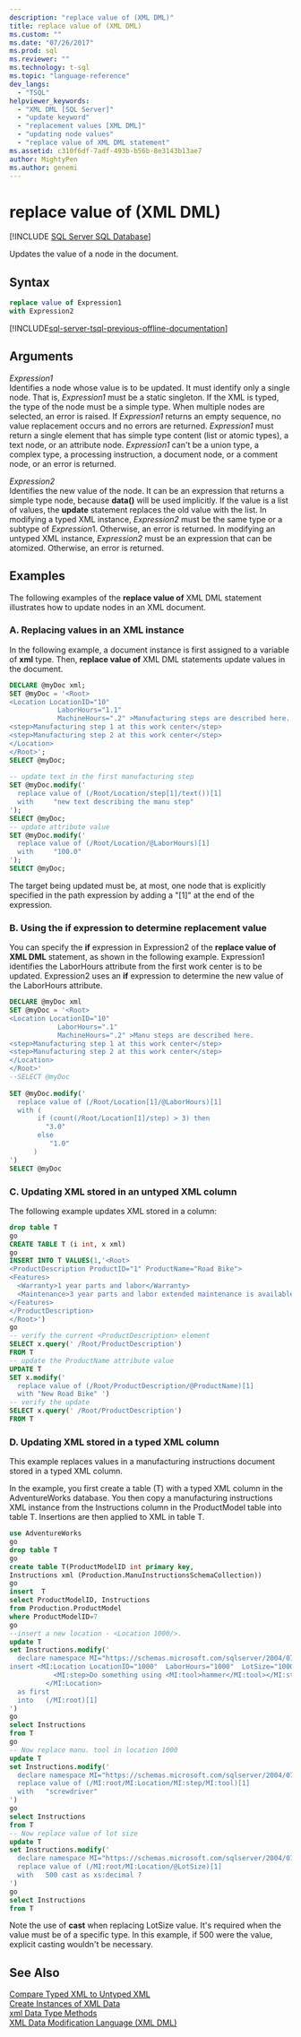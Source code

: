 ```yaml
---
description: "replace value of (XML DML)"
title: replace value of (XML DML)
ms.custom: ""
ms.date: "07/26/2017"
ms.prod: sql
ms.reviewer: ""
ms.technology: t-sql
ms.topic: "language-reference"
dev_langs: 
  - "TSQL"
helpviewer_keywords: 
  - "XML DML [SQL Server]"
  - "update keyword"
  - "replacement values [XML DML]"
  - "updating node values"
  - "replace value of XML DML statement"
ms.assetid: c310f6df-7adf-493b-b56b-8e3143b13ae7
author: MightyPen
ms.author: genemi
---
```

# replace value of (XML DML)
[!INCLUDE [SQL Server SQL Database](../../includes/applies-to-version/sql-asdb.md)]

Updates the value of a node in the document.  
  
## Syntax  
  
```sql
replace value of Expression1   
with Expression2  
```  
  
[!INCLUDE[sql-server-tsql-previous-offline-documentation](../../includes/sql-server-tsql-previous-offline-documentation.md)]

## Arguments
*Expression1*  
Identifies a node whose value is to be updated. It must identify only a single node. That is, *Expression1* must be a static singleton. If the XML is typed, the type of the node must be a simple type. When multiple nodes are selected, an error is raised. If *Expression1* returns an empty sequence, no value replacement occurs and no errors are returned. *Expression1* must return a single element that has simple type content (list or atomic types), a text node, or an attribute node. *Expression1* can't be a union type, a complex type, a processing instruction, a document node, or a comment node, or an error is returned.  
  
*Expression2*  
Identifies the new value of the node. It can be an expression that returns a simple type node, because **data()** will be used implicitly. If the value is a list of values, the **update** statement replaces the old value with the list. In modifying a typed XML instance, *Expression2* must be the same type or a subtype of *Expression*1. Otherwise, an error is returned. In modifying an untyped XML instance, *Expression2* must be an expression that can be atomized. Otherwise, an error is returned.  
  
## Examples  
The following examples of the **replace value of** XML DML statement illustrates how to update nodes in an XML document.  
  
### A. Replacing values in an XML instance  
In the following example, a document instance is first assigned to a variable of **xml** type. Then, **replace value of** XML DML statements update values in the document.  
  
```sql
DECLARE @myDoc xml;  
SET @myDoc = '<Root>  
<Location LocationID="10"   
            LaborHours="1.1"  
            MachineHours=".2" >Manufacturing steps are described here.  
<step>Manufacturing step 1 at this work center</step>  
<step>Manufacturing step 2 at this work center</step>  
</Location>  
</Root>';  
SELECT @myDoc;  
  
-- update text in the first manufacturing step  
SET @myDoc.modify('  
  replace value of (/Root/Location/step[1]/text())[1]  
  with     "new text describing the manu step"  
');  
SELECT @myDoc;  
-- update attribute value  
SET @myDoc.modify('  
  replace value of (/Root/Location/@LaborHours)[1]  
  with     "100.0"  
');  
SELECT @myDoc;  
```  
  
The target being updated must be, at most, one node that is explicitly specified in the path expression by adding a "[1]" at the end of the expression.  
  
### B. Using the if expression to determine replacement value  
You can specify the **if** expression in Expression2 of the **replace value of XML DML** statement, as shown in the following example. Expression1 identifies   the LaborHours attribute from the first work center is to be updated. Expression2 uses an **if** expression to determine the new value of the LaborHours attribute.  
  
```sql
DECLARE @myDoc xml  
SET @myDoc = '<Root>  
<Location LocationID="10"   
            LaborHours=".1"  
            MachineHours=".2" >Manu steps are described here.  
<step>Manufacturing step 1 at this work center</step>  
<step>Manufacturing step 2 at this work center</step>  
</Location>  
</Root>'  
--SELECT @myDoc  
  
SET @myDoc.modify('  
  replace value of (/Root/Location[1]/@LaborHours)[1]  
  with (  
       if (count(/Root/Location[1]/step) > 3) then  
         "3.0"  
       else  
          "1.0"  
      )  
')  
SELECT @myDoc  
```  
  
### C. Updating XML stored in an untyped XML column  
The following example updates XML stored in a column:  
  
```sql
drop table T  
go  
CREATE TABLE T (i int, x xml)  
go  
INSERT INTO T VALUES(1,'<Root>  
<ProductDescription ProductID="1" ProductName="Road Bike">  
<Features>  
  <Warranty>1 year parts and labor</Warranty>  
  <Maintenance>3 year parts and labor extended maintenance is available</Maintenance>  
</Features>  
</ProductDescription>  
</Root>')  
go  
-- verify the current <ProductDescription> element  
SELECT x.query(' /Root/ProductDescription')  
FROM T  
-- update the ProductName attribute value  
UPDATE T  
SET x.modify('  
  replace value of (/Root/ProductDescription/@ProductName)[1]  
  with "New Road Bike" ')  
-- verify the update  
SELECT x.query(' /Root/ProductDescription')  
FROM T  
```  
  
### D. Updating XML stored in a typed XML column  
This example replaces values in a manufacturing instructions document stored in a typed XML column.  
  
In the example, you first create a table (T) with a typed XML column in the AdventureWorks database. You then copy a manufacturing instructions XML instance from the Instructions column in the ProductModel table into table T. Insertions are then applied to XML in table T.  
  
```sql
use AdventureWorks  
go  
drop table T  
go  
create table T(ProductModelID int primary key,   
Instructions xml (Production.ManuInstructionsSchemaCollection))  
go  
insert  T   
select ProductModelID, Instructions  
from Production.ProductModel  
where ProductModelID=7  
go  
--insert a new location - <Location 1000/>.   
update T  
set Instructions.modify('  
  declare namespace MI="https://schemas.microsoft.com/sqlserver/2004/07/adventure-works/ProductModelManuInstructions";  
insert <MI:Location LocationID="1000"  LaborHours="1000"  LotSize="1000" >  
           <MI:step>Do something using <MI:tool>hammer</MI:tool></MI:step>  
         </MI:Location>  
  as first  
  into   (/MI:root)[1]  
')  
go  
select Instructions  
from T  
go  
-- Now replace manu. tool in location 1000  
update T  
set Instructions.modify('  
  declare namespace MI="https://schemas.microsoft.com/sqlserver/2004/07/adventure-works/ProductModelManuInstructions";  
  replace value of (/MI:root/MI:Location/MI:step/MI:tool)[1]   
  with   "screwdriver"  
')  
go  
select Instructions  
from T  
-- Now replace value of lot size  
update T  
set Instructions.modify('  
  declare namespace MI="https://schemas.microsoft.com/sqlserver/2004/07/adventure-works/ProductModelManuInstructions";  
  replace value of (/MI:root/MI:Location/@LotSize)[1]   
  with   500 cast as xs:decimal ?  
')  
go  
select Instructions  
from T  
```  
  
Note the use of **cast** when replacing LotSize value. It's required when the value must be of a specific type. In this example, if 500 were the value, explicit casting wouldn't be necessary.  
  
## See Also  
[Compare Typed XML to Untyped XML](../../relational-databases/xml/compare-typed-xml-to-untyped-xml.md)   
[Create Instances of XML Data](../../relational-databases/xml/create-instances-of-xml-data.md)   
[xml Data Type Methods](../../t-sql/xml/xml-data-type-methods.md)   
[XML Data Modification Language &#40;XML DML&#41;](../../t-sql/xml/xml-data-modification-language-xml-dml.md)  
  
  
